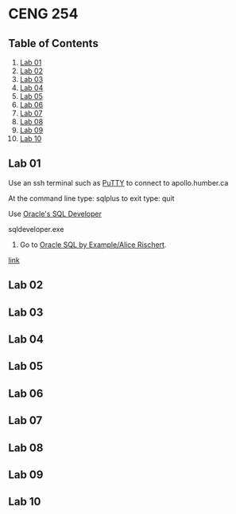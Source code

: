 # CENG 254

## Table of Contents
1. [Lab 01](#lab-01)
2. [Lab 02](#lab-02)
3. [Lab 03](#lab-03)
4. [Lab 04](#lab-04)
5. [Lab 05](#lab-05)
6. [Lab 06](#lab-06)
7. [Lab 07](#lab-07)
8. [Lab 08](#lab-08)
9. [Lab 09](#lab-09)
1. [Lab 10](#lab-10)

## Lab 01
Use an ssh terminal such as <a href="https://www.chiark.greenend.org.uk/~sgtatham/putty/latest.html">PuTTY</a> to connect to apollo.humber.ca

At the command line type:
sqlplus
to exit type:
quit 

Use <a href="http://www.oracle.com/technetwork/developer-tools/sql-developer/downloads/index.html">Oracle's SQL Developer</a>


sqldeveloper.exe

1. Go to <a href="http://www.oraclesqlbyexample.com/download-the-sample-database.html">Oracle SQL by Example/Alice Rischert</a>.

[link](hyperlink)
## Lab 02
## Lab 03
## Lab 04
## Lab 05
## Lab 06
## Lab 07
## Lab 08
## Lab 09
## Lab 10